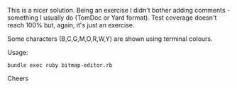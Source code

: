 This is a nicer solution. Being an exercise I didn't bother adding comments - something I usually do (TomDoc or Yard format). Test coverage doesn't reach 100% but, again, it's just an exercise.

Some characters (B,C,G,M,O,R,W,Y) are shown using terminal colours.

Usage:
```
bundle exec ruby bitmap-editor.rb
```

Cheers

